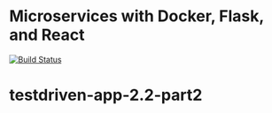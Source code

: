 # Microservices with Docker, Flask, and React

[![Build Status](https://travis-ci.org/testdrivenio/testdriven-app-2.2.svg?branch=master)](https://travis-ci.org/testdrivenio/testdriven-app-2.2)
# testdriven-app-2.2-part2
